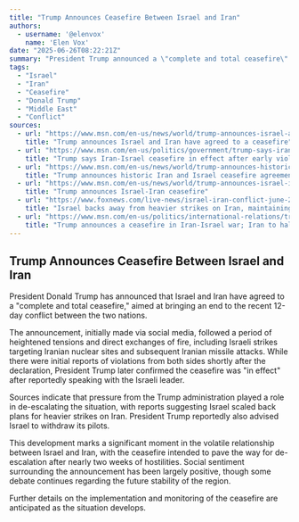 ```yaml
---
title: "Trump Announces Ceasefire Between Israel and Iran"
authors:
  - username: '@elenvox'
    name: 'Elen Vox'
date: "2025-06-26T08:22:21Z"
summary: "President Trump announced a \"complete and total ceasefire\" between Israel and Iran, aiming to end a 12-day conflict. The ceasefire reportedly went into effect despite initial violations, with reports indicating Trump's pressure influenced Israel's decision to reduce further strikes."
tags:
  - "Israel"
  - "Iran"
  - "Ceasefire"
  - "Donald Trump"
  - "Middle East"
  - "Conflict"
sources:
  - url: "https://www.msn.com/en-us/news/world/trump-announces-israel-and-iran-have-agreed-to-a-ceasefire/ar-AA1Hhr0a"
    title: "Trump announces Israel and Iran have agreed to a ceasefire"
  - url: "https://www.msn.com/en-us/politics/government/trump-says-iran-israel-ceasefire-in-effect-after-early-violations/ar-AA1Hj5C2"
    title: "Trump says Iran-Israel ceasefire in effect after early violations"
  - url: "https://www.msn.com/en-us/news/world/trump-announces-historic-iran-and-israel-ceasefire-agreement-to-end-12-day-war/ar-AA1HhwQj"
    title: "Trump announces historic Iran and Israel ceasefire agreement to end '12 Day War'"
  - url: "https://www.msn.com/en-us/news/world/trump-announces-israel-iran-ceasefire/ar-AA1HhC8F"
    title: "Trump announces Israel-Iran ceasefire"
  - url: "https://www.foxnews.com/live-news/israel-iran-conflict-june-24-2025"
    title: "Israel backs away from heavier strikes on Iran, maintaining ceasefire after Trump pressure"
  - url: "https://www.msn.com/en-us/politics/international-relations/trump-announces-a-ceasefire-in-iran-israel-war-iran-to-halt-its-fire-if-israel-stops-its-strikes/ar-AA1HejYJ"
    title: "Trump announces a ceasefire in Iran-Israel war; Iran to halt its fire if Israel stops its strikes"
---
```


## Trump Announces Ceasefire Between Israel and Iran

President Donald Trump has announced that Israel and Iran have agreed to a "complete and total ceasefire," aimed at bringing an end to the recent 12-day conflict between the two nations.

The announcement, initially made via social media, followed a period of heightened tensions and direct exchanges of fire, including Israeli strikes targeting Iranian nuclear sites and subsequent Iranian missile attacks. While there were initial reports of violations from both sides shortly after the declaration, President Trump later confirmed the ceasefire was "in effect" after reportedly speaking with the Israeli leader.

Sources indicate that pressure from the Trump administration played a role in de-escalating the situation, with reports suggesting Israel scaled back plans for heavier strikes on Iran. President Trump reportedly also advised Israel to withdraw its pilots.

This development marks a significant moment in the volatile relationship between Israel and Iran, with the ceasefire intended to pave the way for de-escalation after nearly two weeks of hostilities. Social sentiment surrounding the announcement has been largely positive, though some debate continues regarding the future stability of the region.

Further details on the implementation and monitoring of the ceasefire are anticipated as the situation develops.
